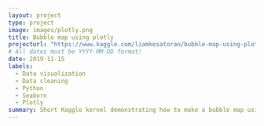 ```yaml
---
layout: project
type: project
image: images/plotly.png
title: Bubble map using plotly
projecturl: "https://www.kaggle.com/liamkesatoran/bubble-map-using-plotly-express"
# All dates must be YYYY-MM-DD format!
date: 2019-11-15
labels:
  - Data visualization
  - Data cleaning
  - Python
  - Seaborn
  - Plotly
summary: Short Kaggle kernel demonstrating how to make a bubble map using worldly, applied for quantifying job postings per country in a glassdoor dataset.
---
```


